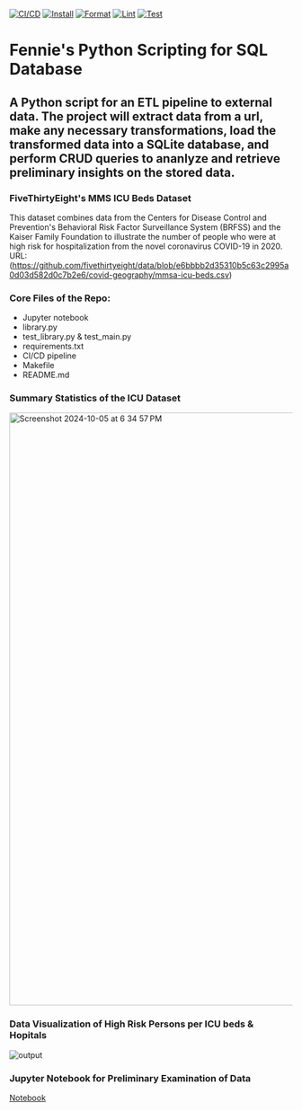 [![CI/CD](https://github.com/zfennie/Python-Scripting-for-SQL-Database/actions/workflows/CI_CD.yml/badge.svg)](https://github.com/zfennie/Python-Scripting-for-SQL-Database/actions/workflows/CI_CD.yml) [![Install](https://github.com/zfennie/Python-Scripting-for-SQL-Database/actions/workflows/install.yml/badge.svg)](https://github.com/zfennie/Python-Scripting-for-SQL-Database/actions/workflows/install.yml) [![Format](https://github.com/zfennie/Python-Scripting-for-SQL-Database/actions/workflows/format.yml/badge.svg)](https://github.com/zfennie/Python-Scripting-for-SQL-Database/actions/workflows/format.yml) [![Lint](https://github.com/zfennie/Python-Scripting-for-SQL-Database/actions/workflows/lint.yml/badge.svg)](https://github.com/zfennie/Python-Scripting-for-SQL-Database/actions/workflows/lint.yml) [![Test](https://github.com/zfennie/Python-Scripting-for-SQL-Database/actions/workflows/test.yml/badge.svg)](https://github.com/zfennie/Python-Scripting-for-SQL-Database/actions/workflows/test.yml)



# Fennie's Python Scripting for SQL Database
## A Python script for an ETL pipeline to external data. The project will extract data from a url, make any necessary transformations, load the transformed data into a SQLite database, and perform CRUD queries to ananlyze and retrieve preliminary insights on the stored data.

### FiveThirtyEight's MMS ICU Beds Dataset
This dataset combines data from the Centers for Disease Control and Prevention's Behavioral Risk Factor Surveillance System (BRFSS) and the Kaiser Family Foundation to illustrate the number of people who were at high risk for hospitalization from the novel coronavirus COVID-19 in 2020.\
URL: (https://github.com/fivethirtyeight/data/blob/e6bbbb2d35310b5c63c2995a0d03d582d0c7b2e6/covid-geography/mmsa-icu-beds.csv)

### Core Files of the Repo:
* Jupyter notebook
* library.py
* test_library.py & test_main.py
* requirements.txt
* CI/CD pipeline
* Makefile
* README.md

### Summary Statistics of the ICU Dataset
<img width="1056" alt="Screenshot 2024-10-05 at 6 34 57 PM" src="https://github.com/user-attachments/assets/536234ae-e5ff-47dd-b371-b420a96807c0">

### Data Visualization of High Risk Persons per ICU beds & Hopitals
![output](https://github.com/user-attachments/assets/18565095-13cf-46be-b59b-174f677e9536)

### Jupyter Notebook for Preliminary Examination of Data
[Notebook](https://github.com/zfennie/Python-Scripting-for-SQL-Database/blob/989acb7d003177e0bd28f9d42cad90ff8a8fb269/main_notebook.ipynb)
